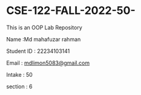 # CSE-122-FALL-2022-50-
This is an OOP Lab Repository

Name :Md mahafuzar rahman

Student ID : 22234103141

Email : mdlimon5083@gmail.com

Intake : 50

section : 6
